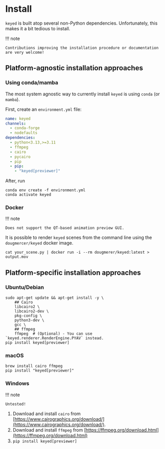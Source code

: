 # Install

`keyed` is built atop several non-Python dependencies. Unfortunately, this makes it a bit tedious to install.

!!! note

    Contributions improving the installation procedure or documentation are very welcome!

## Platform-agnostic installation approaches

### Using conda/mamba

The most system agnostic way to currently install `keyed` is using `conda` (or `mamba`).

First, create an `environment.yml` file:

```yml title="environment.yml"
name: keyed
channels:
  - conda-forge
  - nodefaults
dependencies:
  - python<3.13,>=3.11
  - ffmpeg
  - cairo
  - pycairo
  - pip
  - pip:
    - "keyed[previewer]"
```

After, run

```console
conda env create -f environment.yml
conda activate keyed
```

### Docker

!!! note

    Does not support the QT-based animation preview GUI.

It is possible to render `keyed` scenes from the command line using the `dougmercer/keyed` docker image.

```console
cat your_scene.py | docker run -i --rm dougmerer/keyed:latest > output.mov
```

## Platform-specific installation approaches

### Ubuntu/Debian
```shell
sudo apt-get update && apt-get install -y \
    ## Cairo
    libcairo2 \
    libcairo2-dev \
    pkg-config \
    python3-dev \
    gcc \
    ## ffmpeg
    ffmpeg  # (Optional) - You can use `keyed.renderer.RenderEngine.PYAV` instead.
pip install keyed[previewer]
```

### macOS
```shell
brew install cairo ffmpeg
pip install "keyed[previewer]"
```

### Windows

!!! note

    Untested!

1. Download and install `cairo` from [https://www.cairographics.org/download/](https://www.cairographics.org/download/).
2. Download and install `ffmpeg` from [https://ffmpeg.org/download.html](https://ffmpeg.org/download.html)
3. `pip install keyed[previewer]`
